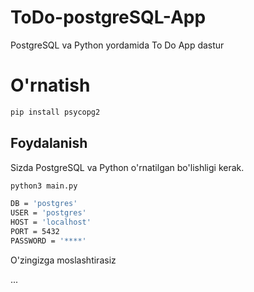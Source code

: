 # ToDo-postgreSQL-App
PostgreSQL va Python yordamida To Do App dastur

 # O'rnatish
 ```bash
pip install psycopg2
```

## Foydalanish
Sizda PostgreSQL va Python o'rnatilgan bo'lishligi kerak.

```bash
python3 main.py
```

```bash
DB = 'postgres'
USER = 'postgres'
HOST = 'localhost'
PORT = 5432
PASSWORD = '****'
```
O'zingizga moslashtirasiz

...
